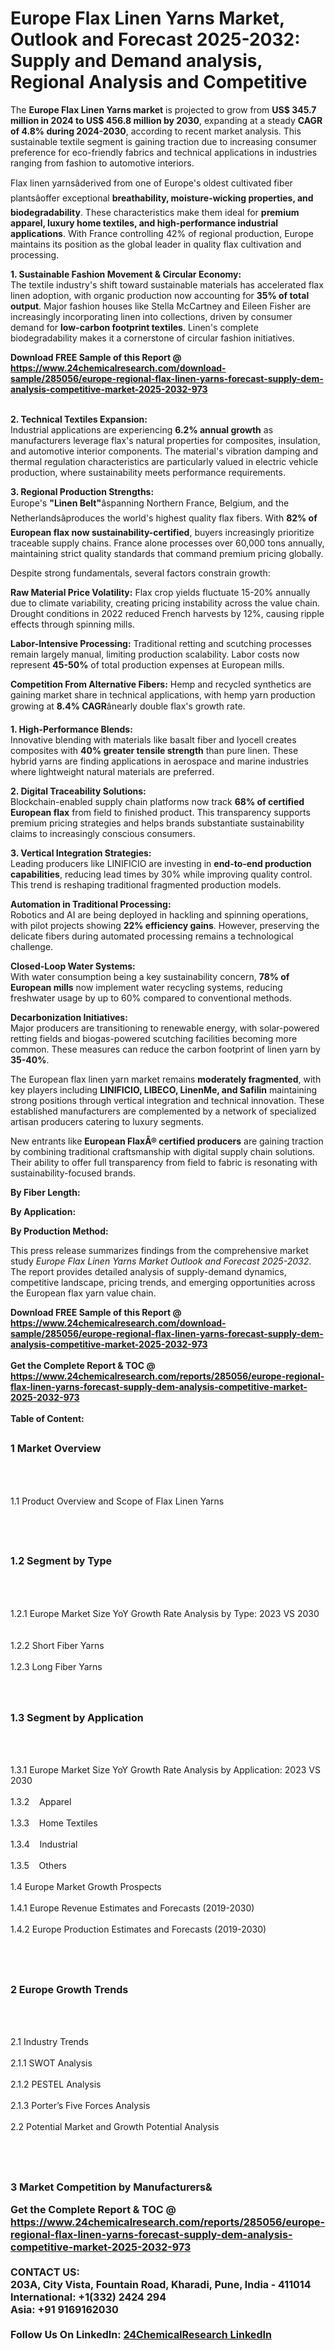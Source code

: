 <h1>Europe Flax Linen Yarns Market, Outlook and Forecast 2025-2032: Supply and Demand analysis, Regional Analysis and Competitive</h1><p>The <strong>Europe Flax Linen Yarns market</strong> is projected to grow from <strong>US$ 345.7 million in 2024 to US$ 456.8 million by 2030</strong>, expanding at a steady <strong>CAGR of 4.8% during 2024-2030</strong>, according to recent market analysis. This sustainable textile segment is gaining traction due to increasing consumer preference for eco-friendly fabrics and technical applications in industries ranging from fashion to automotive interiors.</p><p>Flax linen yarnsâderived from one of Europe's oldest cultivated fiber plantsâoffer exceptional <strong>breathability, moisture-wicking properties, and biodegradability</strong>. These characteristics make them ideal for <strong>premium apparel, luxury home textiles, and high-performance industrial applications</strong>. With France controlling 42% of regional production, Europe maintains its position as the global leader in quality flax cultivation and processing.</p><p><strong>1. Sustainable Fashion Movement &amp; Circular Economy:</strong><br>
The textile industry's shift toward sustainable materials has accelerated flax linen adoption, with organic production now accounting for <strong>35% of total output</strong>. Major fashion houses like Stella McCartney and Eileen Fisher are increasingly incorporating linen into collections, driven by consumer demand for <strong>low-carbon footprint textiles</strong>. Linen's complete biodegradability makes it a cornerstone of circular fashion initiatives.</p><div><b>Download FREE Sample of this Report @ 
            <a href="https://www.24chemicalresearch.com/download-sample/285056/europe-regional-flax-linen-yarns-forecast-supply-dem-analysis-competitive-market-2025-2032-973">
            https://www.24chemicalresearch.com/download-sample/285056/europe-regional-flax-linen-yarns-forecast-supply-dem-analysis-competitive-market-2025-2032-973</a></b></div><br><p><strong>2. Technical Textiles Expansion:</strong><br>
Industrial applications are experiencing <strong>6.2% annual growth</strong> as manufacturers leverage flax's natural properties for composites, insulation, and automotive interior components. The material's vibration damping and thermal regulation characteristics are particularly valued in electric vehicle production, where sustainability meets performance requirements.</p><p><strong>3. Regional Production Strengths:</strong><br>
Europe's <strong>"Linen Belt"</strong>âspanning Northern France, Belgium, and the Netherlandsâproduces the world's highest quality flax fibers. With <strong>82% of European flax now sustainability-certified</strong>, buyers increasingly prioritize traceable supply chains. France alone processes over 60,000 tons annually, maintaining strict quality standards that command premium pricing globally.</p><p>Despite strong fundamentals, several factors constrain growth:</p><p><strong>Raw Material Price Volatility:</strong> Flax crop yields fluctuate 15-20% annually due to climate variability, creating pricing instability across the value chain. Drought conditions in 2022 reduced French harvests by 12%, causing ripple effects through spinning mills.</p><p><strong>Labor-Intensive Processing:</strong> Traditional retting and scutching processes remain largely manual, limiting production scalability. Labor costs now represent <strong>45-50%</strong> of total production expenses at European mills.</p><p><strong>Competition From Alternative Fibers:</strong> Hemp and recycled synthetics are gaining market share in technical applications, with hemp yarn production growing at <strong>8.4% CAGR</strong>ânearly double flax's growth rate.</p><p><strong>1. High-Performance Blends:</strong><br>
Innovative blending with materials like basalt fiber and lyocell creates composites with <strong>40% greater tensile strength</strong> than pure linen. These hybrid yarns are finding applications in aerospace and marine industries where lightweight natural materials are preferred.</p><p><strong>2. Digital Traceability Solutions:</strong><br>
Blockchain-enabled supply chain platforms now track <strong>68% of certified European flax</strong> from field to finished product. This transparency supports premium pricing strategies and helps brands substantiate sustainability claims to increasingly conscious consumers.</p><p><strong>3. Vertical Integration Strategies:</strong><br>
Leading producers like LINIFICIO are investing in <strong>end-to-end production capabilities</strong>, reducing lead times by 30% while improving quality control. This trend is reshaping traditional fragmented production models.</p><p><strong>Automation in Traditional Processing:</strong><br>
    Robotics and AI are being deployed in hackling and spinning operations, with pilot projects showing <strong>22% efficiency gains</strong>. However, preserving the delicate fibers during automated processing remains a technological challenge.</p><p><strong>Closed-Loop Water Systems:</strong><br>
    With water consumption being a key sustainability concern, <strong>78% of European mills</strong> now implement water recycling systems, reducing freshwater usage by up to 60% compared to conventional methods.</p><p><strong>Decarbonization Initiatives:</strong><br>
    Major producers are transitioning to renewable energy, with solar-powered retting fields and biogas-powered scutching facilities becoming more common. These measures can reduce the carbon footprint of linen yarn by <strong>35-40%</strong>.</p><p>The European flax linen yarn market remains <strong>moderately fragmented</strong>, with key players including <strong>LINIFICIO, LIBECO, LinenMe, and Safilin</strong> maintaining strong positions through vertical integration and technical innovation. These established manufacturers are complemented by a network of specialized artisan producers catering to luxury segments.</p><p>New entrants like <strong>European FlaxÂ® certified producers</strong> are gaining traction by combining traditional craftsmanship with digital supply chain solutions. Their ability to offer full transparency from field to fabric is resonating with sustainability-focused brands.</p><p><strong>By Fiber Length:</strong></p><p><strong>By Application:</strong></p><p><strong>By Production Method:</strong></p><p>This press release summarizes findings from the comprehensive market study <em>Europe Flax Linen Yarns Market Outlook and Forecast 2025-2032</em>. The report provides detailed analysis of supply-demand dynamics, competitive landscape, pricing trends, and emerging opportunities across the European flax yarn value chain.</p><div><b>Download FREE Sample of this Report @ 
            <a href="https://www.24chemicalresearch.com/download-sample/285056/europe-regional-flax-linen-yarns-forecast-supply-dem-analysis-competitive-market-2025-2032-973">
            https://www.24chemicalresearch.com/download-sample/285056/europe-regional-flax-linen-yarns-forecast-supply-dem-analysis-competitive-market-2025-2032-973</a></b></div><br><div><b>Get the Complete Report & TOC @ 
            <a href="https://www.24chemicalresearch.com/reports/285056/europe-regional-flax-linen-yarns-forecast-supply-dem-analysis-competitive-market-2025-2032-973">
            https://www.24chemicalresearch.com/reports/285056/europe-regional-flax-linen-yarns-forecast-supply-dem-analysis-competitive-market-2025-2032-973</a></b></div><br>
            <b>Table of Content:</b><p><h2><span style="font-size:16px"><strong>1 Market Overview&nbsp;&nbsp; &nbsp;</strong></span></h2><br />
<br />
<p>1.1 Product Overview and Scope of Flax Linen Yarns&nbsp;</p><br />
<br />
<h2><strong><span style="font-size:16px">1.2 Segment by Type&nbsp;&nbsp; &nbsp;</span></strong></h2><br />
<br />
<p>1.2.1 Europe Market Size YoY Growth Rate Analysis by Type: 2023 VS 2030&nbsp;&nbsp; &nbsp;<br /><br />
1.2.2 Short Fiber Yarns&nbsp;&nbsp; &nbsp;<br /><br />
1.2.3 Long Fiber Yarns<br /><br />
<br />
<h2><span style="font-size:16px"><strong>1.3 Segment by Application&nbsp;&nbsp;</strong></span></h2><br />
<br />
<p>1.3.1 Europe Market Size YoY Growth Rate Analysis by Application: 2023 VS 2030&nbsp;&nbsp; &nbsp;<br /><br />
1.3.2&nbsp;&nbsp; &nbsp;Apparel<br /><br />
1.3.3&nbsp;&nbsp; &nbsp;Home Textiles<br /><br />
1.3.4&nbsp;&nbsp; &nbsp;Industrial<br /><br />
1.3.5&nbsp;&nbsp; &nbsp;Others<br /><br />
1.4 Europe Market Growth Prospects&nbsp;&nbsp; &nbsp;<br /><br />
1.4.1 Europe Revenue Estimates and Forecasts (2019-2030)&nbsp;&nbsp; &nbsp;<br /><br />
1.4.2 Europe Production Estimates and Forecasts (2019-2030)&nbsp;&nbsp;</p><br />
<br />
<h2><span style="font-size:16px"><strong>2 Europe Growth Trends&nbsp;&nbsp; &nbsp;</strong></span></h2><br />
<br />
<p>2.1 Industry Trends&nbsp;&nbsp; &nbsp;<br /><br />
2.1.1 SWOT Analysis&nbsp;&nbsp; &nbsp;<br /><br />
2.1.2 PESTEL Analysis&nbsp;&nbsp; &nbsp;<br /><br />
2.1.3 Porter&rsquo;s Five Forces Analysis&nbsp;&nbsp; &nbsp;<br /><br />
2.2 Potential Market and Growth Potential Analysis&nbsp;&nbsp; &nbsp;</p><br />
<br />
<h2><span style="font-size:16px"><strong>3 Market Competition by Manufacturers&</p><div><b>Get the Complete Report & TOC @ 
            <a href="https://www.24chemicalresearch.com/reports/285056/europe-regional-flax-linen-yarns-forecast-supply-dem-analysis-competitive-market-2025-2032-973">
            https://www.24chemicalresearch.com/reports/285056/europe-regional-flax-linen-yarns-forecast-supply-dem-analysis-competitive-market-2025-2032-973</a></b></div><br><b>CONTACT US:</b><br>
            203A, City Vista, Fountain Road, Kharadi, Pune, India - 411014<br>
            International: +1(332) 2424 294<br>
            Asia: +91 9169162030 <br><br>
            Follow Us On LinkedIn: <a href="https://www.linkedin.com/company/24chemicalresearch/">24ChemicalResearch LinkedIn</a>